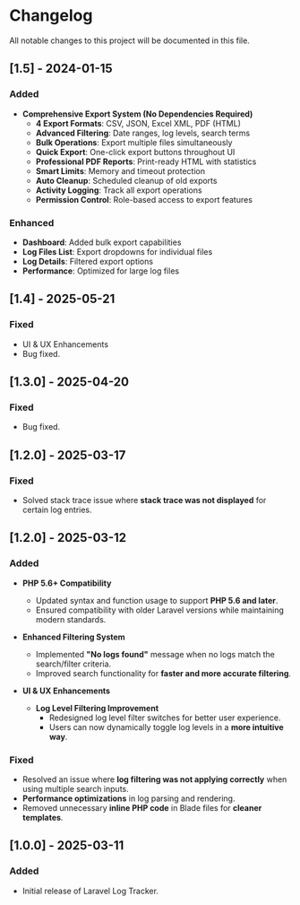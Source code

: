 # Changelog

All notable changes to this project will be documented in this file.

## [1.5] - 2024-01-15

### Added
- **Comprehensive Export System (No Dependencies Required)**
    - **4 Export Formats**: CSV, JSON, Excel XML, PDF (HTML)
    - **Advanced Filtering**: Date ranges, log levels, search terms
    - **Bulk Operations**: Export multiple files simultaneously
    - **Quick Export**: One-click export buttons throughout UI
    - **Professional PDF Reports**: Print-ready HTML with statistics
    - **Smart Limits**: Memory and timeout protection
    - **Auto Cleanup**: Scheduled cleanup of old exports
    - **Activity Logging**: Track all export operations
    - **Permission Control**: Role-based access to export features

### Enhanced
- **Dashboard**: Added bulk export capabilities
- **Log Files List**: Export dropdowns for individual files
- **Log Details**: Filtered export options
- **Performance**: Optimized for large log files

## [1.4] - 2025-05-21

### Fixed
- UI & UX Enhancements
- Bug fixed.

## [1.3.0] - 2025-04-20

### Fixed
- Bug fixed.

## [1.2.0] - 2025-03-17

### Fixed
- Solved stack trace issue where **stack trace was not displayed** for certain log entries.


## [1.2.0] - 2025-03-12

### Added
- **PHP 5.6+ Compatibility**
    - Updated syntax and function usage to support **PHP 5.6 and later**.
    - Ensured compatibility with older Laravel versions while maintaining modern standards.

- **Enhanced Filtering System**
    - Implemented **"No logs found"** message when no logs match the search/filter criteria.
    - Improved search functionality for **faster and more accurate filtering**.

- **UI & UX Enhancements**
    - **Log Level Filtering Improvement**
        - Redesigned log level filter switches for better user experience.
        - Users can now dynamically toggle log levels in a **more intuitive way**.
   
### Fixed
- Resolved an issue where **log filtering was not applying correctly** when using multiple search inputs.
- **Performance optimizations** in log parsing and rendering.
- Removed unnecessary **inline PHP code** in Blade files for **cleaner templates**.


## [1.0.0] - 2025-03-11
### Added
- Initial release of Laravel Log Tracker.

